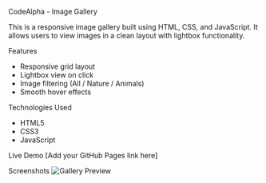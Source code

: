 CodeAlpha - Image Gallery

This is a responsive image gallery built using HTML, CSS, and JavaScript. It allows users to view images in a clean layout with lightbox functionality.

 Features
- Responsive grid layout
- Lightbox view on click
- Image filtering (All / Nature / Animals)
- Smooth hover effects

Technologies Used
- HTML5
- CSS3
- JavaScript

 Live Demo
[Add your GitHub Pages link here]

 Screenshots
![Gallery Preview](assets/gallery-preview.jpg)


